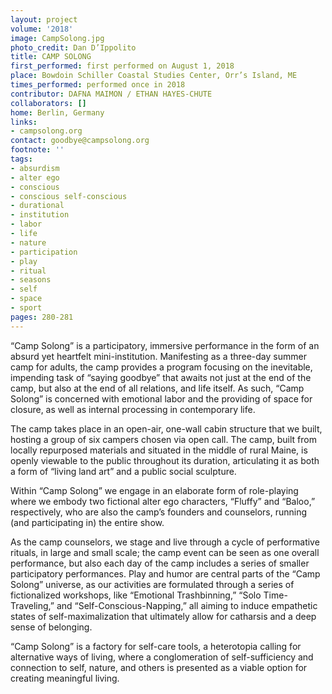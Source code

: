 ```yaml
---
layout: project
volume: '2018'
image: CampSolong.jpg
photo_credit: Dan D’Ippolito
title: CAMP SOLONG
first_performed: first performed on August 1, 2018
place: Bowdoin Schiller Coastal Studies Center, Orr’s Island, ME
times_performed: performed once in 2018
contributor: DAFNA MAIMON / ETHAN HAYES-CHUTE
collaborators: []
home: Berlin, Germany
links:
- campsolong.org
contact: goodbye@campsolong.org
footnote: ''
tags:
- absurdism
- alter ego
- conscious
- conscious self-conscious
- durational
- institution
- labor
- life
- nature
- participation
- play
- ritual
- seasons
- self
- space
- sport
pages: 280-281
---
```


“Camp Solong” is a participatory, immersive performance in the form of an absurd yet heartfelt mini-institution. Manifesting as a three-day summer camp for adults, the camp provides a program focusing on the inevitable, impending task of “saying goodbye” that awaits not just at the end of the camp, but also at the end of all relations, and life itself. As such, “Camp Solong” is concerned with emotional labor and the providing of space for closure, as well as internal processing in contemporary life.

The camp takes place in an open-air, one-wall cabin structure that we built, hosting a group of six campers chosen via open call. The camp, built from locally repurposed materials and situated in the middle of rural Maine, is openly viewable to the public throughout its duration, articulating it as both a form of “living land art” and a public social sculpture.

Within “Camp Solong” we engage in an elaborate form of role-playing where we embody two fictional alter ego characters, “Fluffy” and “Baloo,” respectively, who are also the camp’s founders and counselors, running (and participating in) the entire show.

As the camp counselors, we stage and live through a cycle of performative rituals, in large and small scale; the camp event can be seen as one overall performance, but also each day of the camp includes a series of smaller participatory performances. Play and humor are central parts of the “Camp Solong” universe, as our activities are formulated through a series of fictionalized workshops, like “Emotional Trashbinning,” “Solo Time-Traveling,” and “Self-Conscious-Napping,” all aiming to induce empathetic states of self-maximalization that ultimately allow for catharsis and a deep sense of belonging.

“Camp Solong” is a factory for self-care tools, a heterotopia calling for alternative ways of living, where a conglomeration of self-sufficiency and connection to self, nature, and others is presented as a viable option for creating meaningful living.
